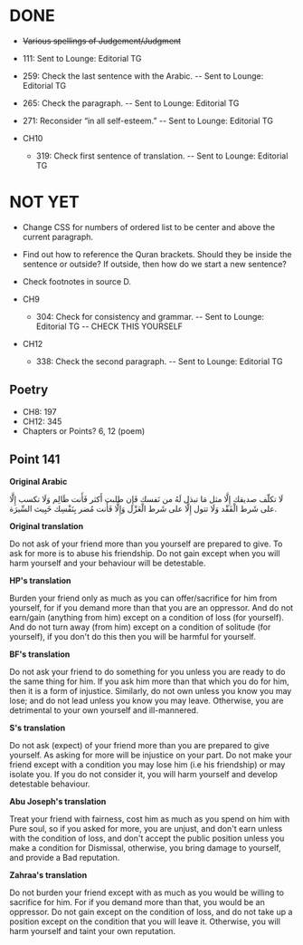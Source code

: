 

# DONE

- ~~Various spellings of Judgement/Judgment~~
- 111: Sent to Lounge: Editorial TG
- 259: Check the last sentence with the Arabic. -- Sent to Lounge: Editorial TG
- 265: Check the paragraph. -- Sent to Lounge: Editorial TG
- 271: Reconsider “in all self-esteem.” -- Sent to Lounge: Editorial TG

- CH10
  - 319: Check first sentence of translation. -- Sent to Lounge: Editorial TG

# NOT YET

- Change CSS for numbers of ordered list to be center and above the current paragraph.
- Find out how to reference the Quran brackets. Should they be inside the
  sentence or outside? If outside, then how do we start a new sentence?
- Check footnotes in source D.

- CH9
  - 304: Check for consistency and grammar. -- Sent to Lounge: Editorial TG -- CHECK THIS YOURSELF

- CH12
  - 338: Check the second paragraph. -- Sent to Lounge: Editorial TG

## Poetry

- CH8: 197
- CH12: 345
- Chapters or Points? 6, 12 (poem)

## Point 141

**Original Arabic**

لَا تكلّف صديقك إِلَّا مثل مَا تبذل لَهُ من نَفسك فَإِن طلبت أَكثر فَأَنت ظَالِم
وَلَا تكسب إِلَّا على شَرط الْفَقْد وَلَا تتول إِلَّا على شَرط الْعَزْل وَإِلَّا
فَأَنت مُضر بِنَفْسِك خَبِيث السِّيرَة.

**Original translation**

Do not ask of your friend more than you yourself are prepared to give.
To ask for more is to abuse his friendship.
Do not gain except when you will harm yourself and your behaviour will be detestable.

**HP's translation**

Burden your friend only as much as you can offer/sacrifice for him from yourself,
for if you demand more than that you are an oppressor.
And do not earn/gain (anything from him) except on a condition of loss (for yourself).
And do not turn away (from him) except on a condition of solitude (for yourself), if you don't do this then you will be harmful for yourself.

**BF's translation**

Do not ask your friend to do something for you unless you are ready to do the same thing for him.
If you ask him more than that which you do for him, then it is a form of injustice.
Similarly, do not own unless you know you may lose;
and do not lead unless you know you may leave.
Otherwise, you are detrimental to your own yourself and ill-mannered.

**S's translation**

Do not ask (expect) of your friend more than you are prepared to give yourself.
As asking for more will be injustice on your part.
Do not make your friend except with a condition you may lose him (i.e his friendship) or may isolate you.
If you do not consider it, you will harm yourself and develop detestable behaviour.

**Abu Joseph's translation**

Treat your friend with fairness, cost him as much as you spend on him with
Pure soul, so if you asked for more, you are unjust, and don't earn unless
with the condition of loss, and don't accept the public position unless you
make a condition for Dismissal, otherwise, you bring damage to yourself, and
provide a Bad reputation.

**Zahraa's translation**

Do not burden your friend except with as much as you would be willing to sacrifice for him.
For if you demand more than that, you would be an oppressor.
Do not gain except on the condition of loss, and do not take up a position except on the condition that you will leave it.
Otherwise, you will harm yourself and taint your own reputation.

